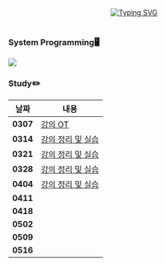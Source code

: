 <div align="center">
<a href="https://git.io/typing-svg"><img src="https://readme-typing-svg.demolab.com?font=Fredoka+One&size=50&pause=1000&color=FCC624&background=222222&center=true&vCenter=true&random=true&width=1100&height=130&lines=Gnyo's+System+Programming" alt="Typing SVG" /></a>
</div>
</br>

### System Programming🖥️
<img src="https://img.shields.io/badge/Linux-FCC624?style=for-the-badge&logo=Linux&logoColor=222222"/>
<br>

### Study✏️
| 날짜  | 내용 |
|-------|------|
| **0307** | [강의 OT](https://github.com/Gnyo/systemPG/tree/main/0307) |
| **0314** | [강의 정리 및 실습](https://github.com/Gnyo/SystemPGM/tree/main/0314) |
| **0321** | [강의 정리 및 실습](https://github.com/Gnyo/SystemPGM/tree/main/0321) |
| **0328** | [강의 정리 및 실습](https://github.com/Gnyo/SystemPGM/tree/main/0328) |
| **0404** | [강의 정리 및 실습](https://github.com/Gnyo/SystemPGM/tree/main/0404) |
| **0411** |  |
| **0418** |  |
| **0502** |  |
| **0509** |  |
| **0516** |  |

